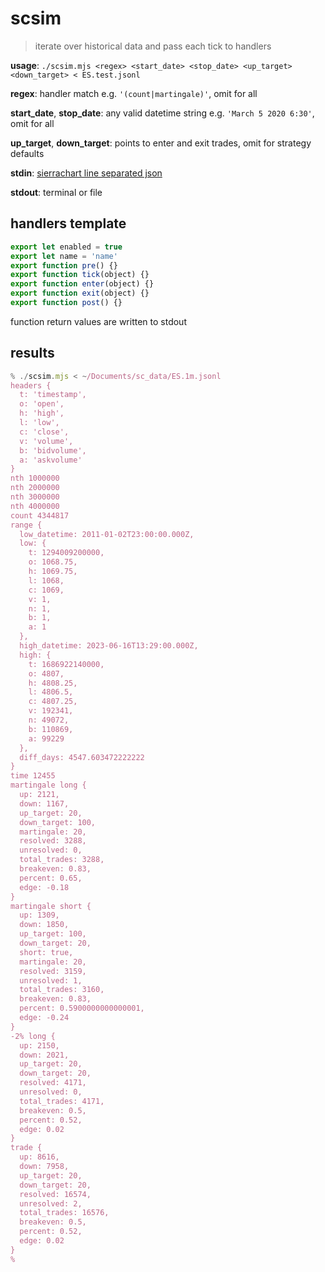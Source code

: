 # scsim

> iterate over historical data and pass each tick to handlers


**usage**: `./scsim.mjs <regex> <start_date> <stop_date> <up_target> <down_target> < ES.test.jsonl`

**regex**: handler match e.g. `'(count|martingale)'`, omit for all

**start_date**, **stop_date**: any valid datetime string e.g. `'March 5 2020 6:30'`, omit for all

**up_target**, **down_target**: points to enter and exit trades, omit for strategy defaults

**stdin**: [sierrachart line separated json](http://github.com/seandunaway/scsv2sjsonl)

**stdout**: terminal or file


## handlers template
```js
export let enabled = true
export let name = 'name'
export function pre() {}
export function tick(object) {}
export function enter(object) {}
export function exit(object) {}
export function post() {}
```
function return values are written to stdout


## results
```js
% ./scsim.mjs < ~/Documents/sc_data/ES.1m.jsonl
headers {
  t: 'timestamp',
  o: 'open',
  h: 'high',
  l: 'low',
  c: 'close',
  v: 'volume',
  b: 'bidvolume',
  a: 'askvolume'
}
nth 1000000
nth 2000000
nth 3000000
nth 4000000
count 4344817
range {
  low_datetime: 2011-01-02T23:00:00.000Z,
  low: {
    t: 1294009200000,
    o: 1068.75,
    h: 1069.75,
    l: 1068,
    c: 1069,
    v: 1,
    n: 1,
    b: 1,
    a: 1
  },
  high_datetime: 2023-06-16T13:29:00.000Z,
  high: {
    t: 1686922140000,
    o: 4807,
    h: 4808.25,
    l: 4806.5,
    c: 4807.25,
    v: 192341,
    n: 49072,
    b: 110869,
    a: 99229
  },
  diff_days: 4547.603472222222
}
time 12455
martingale long {
  up: 2121,
  down: 1167,
  up_target: 20,
  down_target: 100,
  martingale: 20,
  resolved: 3288,
  unresolved: 0,
  total_trades: 3288,
  breakeven: 0.83,
  percent: 0.65,
  edge: -0.18
}
martingale short {
  up: 1309,
  down: 1850,
  up_target: 100,
  down_target: 20,
  short: true,
  martingale: 20,
  resolved: 3159,
  unresolved: 1,
  total_trades: 3160,
  breakeven: 0.83,
  percent: 0.5900000000000001,
  edge: -0.24
}
-2% long {
  up: 2150,
  down: 2021,
  up_target: 20,
  down_target: 20,
  resolved: 4171,
  unresolved: 0,
  total_trades: 4171,
  breakeven: 0.5,
  percent: 0.52,
  edge: 0.02
}
trade {
  up: 8616,
  down: 7958,
  up_target: 20,
  down_target: 20,
  resolved: 16574,
  unresolved: 2,
  total_trades: 16576,
  breakeven: 0.5,
  percent: 0.52,
  edge: 0.02
}
%
```
